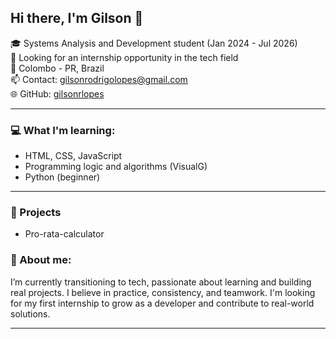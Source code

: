 ## Hi there, I'm Gilson 👋

🎓 Systems Analysis and Development student (Jan 2024 - Jul 2026)  
🚀 Looking for an internship opportunity in the tech field  
📍 Colombo - PR, Brazil  
📫 Contact: gilsonrodrigolopes@gmail.com  
🌐 GitHub: [gilsonrlopes](https://github.com/gilsonrlopes)

---

### 💻 What I'm learning:
- HTML, CSS, JavaScript
- Programming logic and algorithms (VisualG)
- Python (beginner)

---

### 🔧 Projects 
- Pro-rata-calculator

### 🙋 About me:
I’m currently transitioning to tech, passionate about learning and building real projects. I believe in practice, consistency, and teamwork. I'm looking for my first internship to grow as a developer and contribute to real-world solutions.

---
